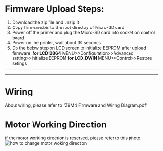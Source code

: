 # Firmware Upload Steps:
1. Download the zip file and unzip it
2. Copy firmware.bin to the root directoy of Micro-SD card
3. Power off the printer and plug the Micro-SD card into socket on control board
4. Power on the printer, wait about 30 seconds
5. Do the below step on LCD screen to initialize EEPROM after upload firmware:
**for LCD12864** MENU>>Configuration>>Advanced setting>>initialize  EEPROM
**for LCD_DWIN** MENU>>Control>>Restore setings
----
----
# Wiring
About wiring, please refer to "Z9M4 Firmware and Wiring Diagram.pdf"

# Motor Working Direction
If the motor working direction is reserved, please refer to this photo
![how to change motor woking direction](https://github.com/ZONESTAR3D/Firmware/blob/master/Z9/Z9M4/ZM3E4/Firmware/how%20to%20change%20motor%20woking%20direction.png)


